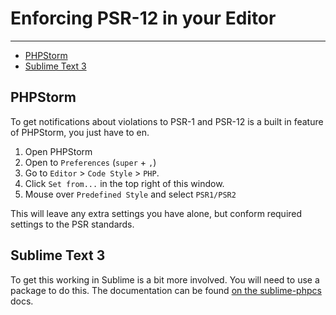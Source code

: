# Enforcing PSR-12 in your Editor

---

- [PHPStorm](#phpstorm)
- [Sublime Text 3](#sublime-text-3)

<a name="phpstorm"></a>
## PHPStorm

To get notifications about violations to PSR-1 and PSR-12 is a built in feature of PHPStorm, you just have to en.

1. Open PHPStorm
1. Open to `Preferences` (`super` + `,`)
1. Go to `Editor` > `Code Style` > `PHP`.
1. Click `Set from...` in the top right of this window.
1. Mouse over `Predefined Style` and select `PSR1/PSR2`

This will leave any extra settings you have alone, but conform required settings to the PSR standards.

<a name="sublime-text-3"></a>
## Sublime Text 3

To get this working in Sublime is a bit more involved.  You will need to use a package to do this.  The documentation can 
be found [on the sublime-phpcs](https://benmatselby.github.io/sublime-phpcs/) docs.

